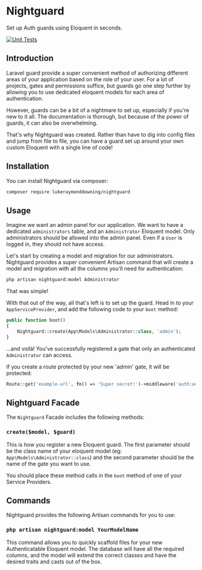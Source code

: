 # Nightguard

Set up Auth guards using Eloquent in seconds.

[![Unit Tests](https://github.com/lukeraymonddowning/nightguard/actions/workflows/main.yml/badge.svg)](https://github.com/lukeraymonddowning/nightguard/actions/workflows/main.yml)

## Introduction

Laravel guard provide a super convenient method of authorizing different areas
of your application based on the role of your user. For a lot of projects, 
gates and permissions suffice, but guards go one step further by allowing you
to use dedicated eloquent models for each area of authentication.

However, guards can be a bit of a nightmare to set up, especially if you're new
to it all. The documentation is thorough, but because of the power of guards,
it can also be overwhelming.

That's why Nightguard was created. Rather than have to dig into config files and jump
from file to file, you can have a guard set up around your own custom Eloquent
with a single line of code!

## Installation

You can install Nightguard via composer:

```bash
composer require lukeraymonddowning/nightguard
```

## Usage

Imagine we want an admin panel for our application. We want to have a dedicated
`administrators` table, and an `Administrator` Eloquent model. Only administrators
should be allowed into the admin panel. Even if a `User` is logged in, they should
not have access.

Let's start by creating a model and migration for our administrators. Nightguard
provides a super convenient Artisan command that will create a model and migration
with all the columns you'll need for authentication:

```bash
php artisan nightguard:model Administrator
```

That was simple!

With that out of the way, all that's left is to set up the guard. Head in to your
`AppServiceProvider`, and add the following code to your `boot` method:

```php
public function boot() 
{
    Nightguard::create(App\Models\Administrator::class, 'admin');
}
```

...and voilà! You've successfully registered a gate that only an authenticated
`Administrator` can access.

If you create a route protected by your new 'admin' gate, it will be protected:

```php
Route::get('example-url', fn() => 'Super secret!')->middleware('auth:admin');
```

## Nightguard Facade

The `Nightguard` Facade includes the following methods:

### `create($model, $guard)`

This is how you register a new Eloquent guard. The first parameter should be the 
class name of your eloquent model (eg: `App\Models\Administrator::class`) and
the second parameter should be the name of the gate you want to use.

You should place these method calls in the `boot` method of one of your Service
Providers.

## Commands

Nightguard provides the following Artisan commands for you to use:

### `php artisan nightguard:model YourModelName`

This command allows you to quickly scaffold files for your
new Authenticatable Eloquent model. The database will have all the required
columns, and the model will extend the correct classes and have the desired
traits and casts out of the box.
